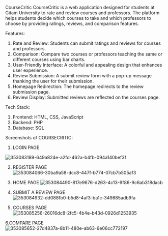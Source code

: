 CourseCritic CourseCritic is a web application designed for students at Gitam University to rate and review courses and professors. The platform helps students decide which courses to take and which professors to choose by providing ratings, reviews, and comparison features.

Features:

1. Rate and Review: Students can submit ratings and reviews for courses and professors.
2. Comparison: Compare two courses or professors teaching the same or different courses using bar charts.
3. User-Friendly Interface: A colorful and appealing design that enhances user experience.
4. Review Submission: A submit review form with a pop-up message thanking the user for their submission.
5. Homepage Redirection: The homepage redirects to the review submission page.
6. Review Display: Submitted reviews are reflected on the courses page.
   
Tech Stack:
1. Frontend: HTML, CSS, JavaScript
2. Backend: PHP
3. Database: SQL
   
Screenshots of COURSECRITIC:
1. LOGIN PAGE

![353083189-649a824e-a2fd-462a-b4fb-094a140bef3f](https://github.com/user-attachments/assets/4b599389-7922-41d2-b9e9-467550baf59d)

2. REGISTER PAGE
![353084066-30ba9a58-dcc8-447f-b774-07cb7b505af3](https://github.com/user-attachments/assets/2e9e2bf9-dc28-465b-9757-8911aef913ed)

3. HOME PAGE
![353084490-817e9676-d263-4c13-9f86-9c6ab318dacb](https://github.com/user-attachments/assets/763da176-ab4f-4fbc-a16e-0f61c254038c)

4. SUBMIT A REVIEW PAGE
![353084932-dd088fb0-b5d8-4af3-ba1c-349885adb9fa](https://github.com/user-attachments/assets/2243d21d-903d-408e-be08-99b0f8d849db)

5. COURSES PAGE
![353085256-26016dc8-2fc5-4b4e-b43d-0926d1253935](https://github.com/user-attachments/assets/b7e92161-1f3e-46cf-a0b4-ea956f15e6f0)

6.COMPARE PAGE
![353085652-27d4837a-8b11-480e-ab63-6e06cc772197](https://github.com/user-attachments/assets/dd8e1209-4aba-40b2-b177-692a20e1ee8d)
